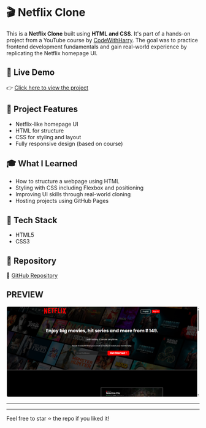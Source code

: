 # 🎬 Netflix Clone

This is a **Netflix Clone** built using **HTML and CSS**. It's part of a hands-on project from a YouTube course by [CodeWithHarry](https://www.youtube.com/playlist?list=PLu0W_9lII9agq5TrH9XLIKQvv0iaF2X3w). The goal was to practice frontend development fundamentals and gain real-world experience by replicating the Netflix homepage UI.

## 📌 Live Demo
👉 [Click here to view the project](https://shaurya07dev.github.io/Netflix_clone/)

## 📁 Project Features
- Netflix-like homepage UI
- HTML for structure
- CSS for styling and layout
- Fully responsive design (based on course)

## 🎓 What I Learned
- How to structure a webpage using HTML
- Styling with CSS including Flexbox and positioning
- Improving UI skills through real-world cloning
- Hosting projects using GitHub Pages

## 🚀 Tech Stack
- HTML5
- CSS3

## 📂 Repository
🔗 [GitHub Repository](https://github.com/Shaurya07dev/Netflix_clone)
## PREVIEW
![Project Preview](./assets/images/imgp.png)

---
---

Feel free to star ⭐ the repo if you liked it!
